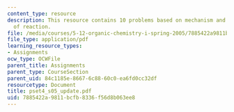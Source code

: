 ```yaml
---
content_type: resource
description: This resource contains 10 problems based on mechanism and major products
  of reaction.
file: /media/courses/5-12-organic-chemistry-i-spring-2005/7885422a9811bcfb8336f56d8b063ee8_pset4_s05_update.pdf
file_type: application/pdf
learning_resource_types:
- Assignments
ocw_type: OCWFile
parent_title: Assignments
parent_type: CourseSection
parent_uid: 84c1185e-8667-6c88-60c0-ea6fd0cc32df
resourcetype: Document
title: pset4_s05_update.pdf
uid: 7885422a-9811-bcfb-8336-f56d8b063ee8
---
```

